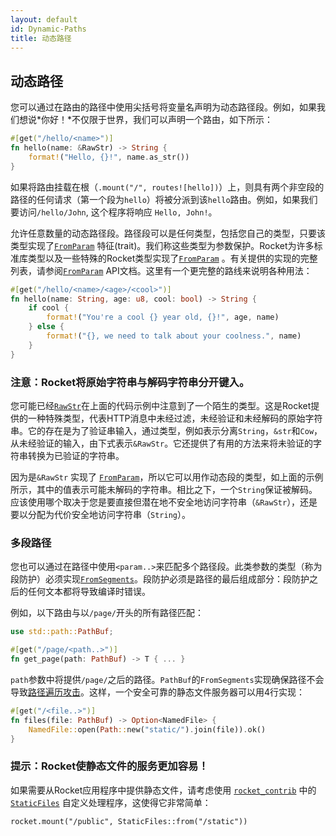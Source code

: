 ```yaml
---
layout: default
id: Dynamic-Paths
title: 动态路径
---
```


## 动态路径

您可以通过在路由的路径中使用尖括号将变量名声明为动态路径段。例如，如果我们想说*你好！*不仅限于世界，我们可以声明一个路由，如下所示：

```rust
#[get("/hello/<name>")]
fn hello(name: &RawStr) -> String {
    format!("Hello, {}!", name.as_str())
}
```

如果将路由挂载在根（`.mount("/", routes![hello])`）上，则具有两个非空段的路径的任何请求（第一个段为`hello`）将被分派到该`hello`路由。例如，如果我们要访问`/hello/John`, 这个程序将响应 `Hello, John!`。

允许任意数量的动态路径段。路径段可以是任何类型，包括您自己的类型，只要该类型实现了[`FromParam`](https://api.rocket.rs/v0.4/rocket/request/trait.FromParam.html) 特征(trait)。我们称这些类型为参数保护。Rocket为许多标准库类型以及一些特殊的Rocket类型实现了[`FromParam`](https://api.rocket.rs/v0.4/rocket/request/trait.FromParam.html) 。有关提供的实现的完整列表，请参阅[`FromParam`](https://api.rocket.rs/v0.4/rocket/request/trait.FromParam.html)  API文档。这里有一个更完整的路线来说明各种用法：

```rust
#[get("/hello/<name>/<age>/<cool>")]
fn hello(name: String, age: u8, cool: bool) -> String {
    if cool {
        format!("You're a cool {} year old, {}!", age, name)
    } else {
        format!("{}, we need to talk about your coolness.", name)
    }
}
```

### 注意：Rocket将原始字符串与解码字符串分开键入。

您可能已经[`RawStr`](https://api.rocket.rs/v0.4/rocket/http/struct.RawStr.html)在上面的代码示例中注意到了一个陌生的类型。这是Rocket提供的一种特殊类型，代表HTTP消息中未经过滤，未经验证和未经解码的原始字符串。它的存在是为了验证串输入，通过类型，例如表示分离`String`，`&str`和`Cow`，从未经验证的输入，由下式表示`&RawStr`。它还提供了有用的方法来将未验证的字符串转换为已验证的字符串。

因为是`&RawStr` 实现了 [`FromParam`](https://api.rocket.rs/v0.4/rocket/request/trait.FromParam.html)，所以它可以用作动态段的类型，如上面的示例所示，其中的值表示可能未解码的字符串。相比之下，一个`String`保证被解码。应该使用哪个取决于您是要直接但潜在地不安全地访问字符串（`&RawStr`），还是要以分配为代价安全地访问字符串（`String`）。

### 多段路径

您也可以通过在路径中使用`<param..>`来匹配多个路径段。此类参数的类型（称为段防护）必须实现[`FromSegments`](https://api.rocket.rs/v0.4/rocket/request/trait.FromSegments.html)。段防护必须是路径的最后组成部分：段防护之后的任何文本都将导致编译时错误。

例如，以下路由与以`/page/`开头的所有路径匹配：

```rust
use std::path::PathBuf;

#[get("/page/<path..>")]
fn get_page(path: PathBuf) -> T { ... }
```

`path`参数中将提供`/page/`之后的路径。`PathBuf`的`FromSegments`实现确保路径不会导致[路径遍历攻击](https://www.owasp.org/index.php/Path_Traversal)。这样，一个安全可靠的静态文件服务器可以用4行实现：

```rust
#[get("/<file..>")]
fn files(file: PathBuf) -> Option<NamedFile> {
    NamedFile::open(Path::new("static/").join(file)).ok()
}
```

### 提示：Rocket使静态文件的服务更加容易！

如果需要从Rocket应用程序中提供静态文件，请考虑使用 [`rocket_contrib`](https://api.rocket.rs/v0.4/rocket_contrib/) 中的 [`StaticFiles`](https://api.rocket.rs/v0.4/rocket_contrib/serve/struct.StaticFiles.html) 自定义处理程序，这使得它非常简单：

`rocket.mount("/public", StaticFiles::from("/static"))`